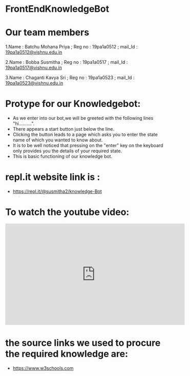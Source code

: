 # FrontEndKnowledgeBot
# Our team members
1.Name : Batchu Mohana Priya ; Reg no : 19pa1a0512 ; mail_Id : 19pa1a0512@vishnu.edu.in

2.Name : Bobba Susmitha ; Reg no : 19pa1a0517 ;  mail_Id : 19pa1a0517@vishnu.edu.in

3.Name : Chaganti Kavya Sri ; Reg no : 19pa1a0523 ; mail_Id : 19pa1a0523@vishnu.edu.in

# Protype for our Knowledgebot:
* As we enter into our bot,we will be greeted with the following lines "hi..........".
* There appears a start button just below the line.
* Clicking the button leads to a page which asks you to enter the state name of which you wanted to know about.
* It is to be well noticed that pressing on the "enter" key on the keyboard only provides you the details of your required state.
* This is basic functioning of our knowledge bot.
# repl.it website link is :
* https://repl.it/@susmitha2/knowledge-Bot

# To watch the youtube video:
<iframe width="560" height="315" src="https://www.youtube.com/embed/7crZpa196Yk" frameborder="0" allow="accelerometer; autoplay; clipboard-write; encrypted-media; gyroscope; picture-in-picture" allowfullscreen></iframe>

# the source links  we used to  procure the required knowledge are:
* https://www.w3schools.com


